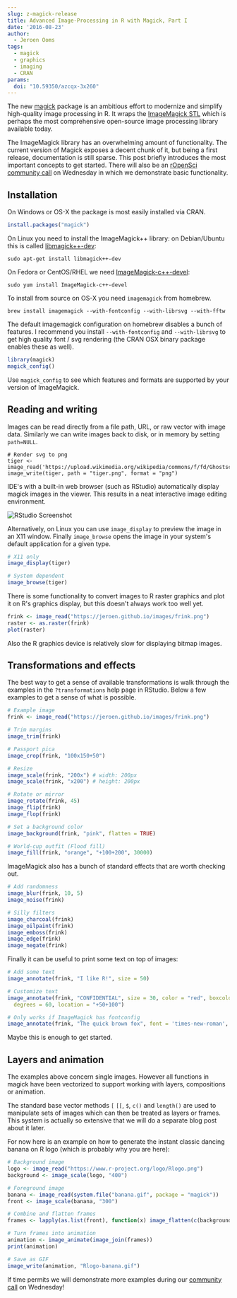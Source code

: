 ```yaml
---
slug: z-magick-release
title: Advanced Image-Processing in R with Magick, Part I
date: '2016-08-23'
author:
  - Jeroen Ooms
tags:
  - magick
  - graphics
  - imaging
  - CRAN
params:
  doi: "10.59350/azcqx-3x260"
---
```


The new [magick](https://cran.r-project.org/web/packages/magick/index.html) package is an ambitious effort to modernize and simplify high-quality image processing in R. It wraps the [ImageMagick STL](https://www.imagemagick.org/Magick++/STL.html) which is perhaps the most comprehensive open-source image processing library available today.

The ImageMagick library has an overwhelming amount of functionality. The current version of Magick exposes a decent chunk of it, but being a first release, documentation is still sparse. This post briefly introduces the most important concepts to get started. There will also be an [rOpenSci community call](https://ropensci.org/commcalls/2016-08-24/) on Wednesday in which we demonstrate basic functionality.

## Installation

On Windows or OS-X the package is most easily installed via CRAN.

```r
install.packages("magick")
```

On Linux you need to install the ImageMagick++ library: on Debian/Ubuntu this is called [libmagick++-dev](https://packages.debian.org/testing/libmagick++-dev):

```
sudo apt-get install libmagick++-dev
```

On Fedora or CentOS/RHEL we need [ImageMagick-c++-devel](https://apps.fedoraproject.org/packages/ImageMagick-c++-devel):

```
sudo yum install ImageMagick-c++-devel
```

To install from source on OS-X you need `imagemagick` from homebrew.

```
brew install imagemagick --with-fontconfig --with-librsvg --with-fftw
```

The default imagemagick configuration on homebrew disables a bunch of features. I recommend you install `--with-fontconfig` and `--with-librsvg` to get high quality font / svg rendering (the CRAN OSX binary package enables these as well).

```r
library(magick)
magick_config()
```

Use `magick_config` to see which features and formats are supported by your version of ImageMagick.

## Reading and writing

Images can be read directly from a file path, URL, or raw vector with image data. Similarly we can write images back to disk, or in memory by setting `path=NULL`.

```
# Render svg to png
tiger <- image_read('https://upload.wikimedia.org/wikipedia/commons/f/fd/Ghostscript_Tiger.svg')
image_write(tiger, path = "tiger.png", format = "png")

```

IDE's with a built-in web browser (such as RStudio) automatically display magick images in the viewer. This results in a neat interactive image editing environment.

![RStudio Screenshot](/assets/blog-images/magick-rstudio.png)

Alternatively, on Linux you can use `image_display` to preview the image in an X11 window. Finally `image_browse` opens the image in your system's default application for a given type.

```r
# X11 only
image_display(tiger)

# System dependent
image_browse(tiger)
```

There is some functionality to convert images to R raster graphics and plot it on R's graphics display, but this doesn't always work too well yet.


```r
frink <- image_read("https://jeroen.github.io/images/frink.png")
raster <- as.raster(frink)
plot(raster)
```

Also the R graphics device is relatively slow for displaying bitmap images.

## Transformations and effects

The best way to get a sense of available transformations is walk through the examples in the `?transformations` help page in RStudio. Below a few examples to get a sense of what is possible.

```r
# Example image
frink <- image_read("https://jeroen.github.io/images/frink.png")

# Trim margins
image_trim(frink)

# Passport pica
image_crop(frink, "100x150+50")

# Resize
image_scale(frink, "200x") # width: 200px
image_scale(frink, "x200") # height: 200px

# Rotate or mirror
image_rotate(frink, 45)
image_flip(frink)
image_flop(frink)

# Set a background color
image_background(frink, "pink", flatten = TRUE)

# World-cup outfit (Flood fill)
image_fill(frink, "orange", "+100+200", 30000)
```

ImageMagick also has a bunch of standard effects that are worth checking out.

```r
# Add randomness
image_blur(frink, 10, 5)
image_noise(frink)

# Silly filters
image_charcoal(frink)
image_oilpaint(frink)
image_emboss(frink)
image_edge(frink)
image_negate(frink)
```

Finally it can be useful to print some text on top of images:

```r
# Add some text
image_annotate(frink, "I like R!", size = 50)

# Customize text
image_annotate(frink, "CONFIDENTIAL", size = 30, color = "red", boxcolor = "pink",
  degrees = 60, location = "+50+100")

# Only works if ImageMagick has fontconfig
image_annotate(frink, "The quick brown fox", font = 'times-new-roman', size = 30)
```

Maybe this is enough to get started.

## Layers and animation

The examples above concern single images. However all functions in magick have been vectorized to support working with layers, compositions or animation.

The standard base vector methods `[` `[[`, `$`, `c()` and `length()` are used to manipulate sets of images which can then be treated as layers or frames. This system is actually so extensive that we will do a separate blog post about it later.

For now here is an example on how to generate the instant classic dancing banana on R logo (which is probably why you are here):


```r
# Background image
logo <- image_read("https://www.r-project.org/logo/Rlogo.png")
background <- image_scale(logo, "400")

# Foreground image
banana <- image_read(system.file("banana.gif", package = "magick"))
front <- image_scale(banana, "300")

# Combine and flatten frames
frames <- lapply(as.list(front), function(x) image_flatten(c(background, x)))

# Turn frames into animation
animation <- image_animate(image_join(frames))
print(animation)

# Save as GIF
image_write(animation, "Rlogo-banana.gif")
```

If time permits we will demonstrate more examples during our [community call](https://ropensci.org/commcalls/2016-08-24/) on Wednesday!


